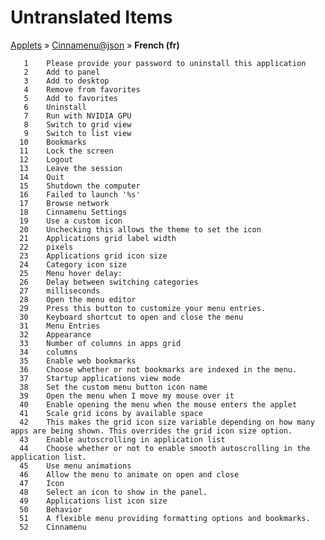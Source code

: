 # Untranslated Items
[Applets](../../../README.md) &#187; [Cinnamenu@json](../README.md) &#187; **French (fr)**

       1	Please provide your password to uninstall this application
       2	Add to panel
       3	Add to desktop
       4	Remove from favorites
       5	Add to favorites
       6	Uninstall
       7	Run with NVIDIA GPU
       8	Switch to grid view
       9	Switch to list view
      10	Bookmarks
      11	Lock the screen
      12	Logout
      13	Leave the session
      14	Quit
      15	Shutdown the computer
      16	Failed to launch '%s'
      17	Browse network
      18	Cinnamenu Settings
      19	Use a custom icon
      20	Unchecking this allows the theme to set the icon
      21	Applications grid label width
      22	pixels
      23	Applications grid icon size
      24	Category icon size
      25	Menu hover delay:
      26	Delay between switching categories
      27	milliseconds
      28	Open the menu editor
      29	Press this button to customize your menu entries.
      30	Keyboard shortcut to open and close the menu
      31	Menu Entries
      32	Appearance
      33	Number of columns in apps grid
      34	columns
      35	Enable web bookmarks
      36	Choose whether or not bookmarks are indexed in the menu.
      37	Startup applications view mode
      38	Set the custom menu button icon name
      39	Open the menu when I move my mouse over it
      40	Enable opening the menu when the mouse enters the applet
      41	Scale grid icons by available space
      42	This makes the grid icon size variable depending on how many apps are being shown. This overrides the grid icon size option.
      43	Enable autoscrolling in application list
      44	Choose whether or not to enable smooth autoscrolling in the application list.
      45	Use menu animations
      46	Allow the menu to animate on open and close
      47	Icon
      48	Select an icon to show in the panel.
      49	Applications list icon size
      50	Behavior
      51	A flexible menu providing formatting options and bookmarks.
      52	Cinnamenu

